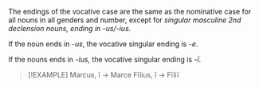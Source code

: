 The endings of the vocative case are the same as the nominative case for all nouns in all genders and number, except for *singular masculine 2nd declension nouns, ending in -us/-ius.*

If the noun ends in *-us*, the vocative singular ending is *-e*.

If the nouns ends in *-ius*, the vocative singular ending is *-ī*.

> [!EXAMPLE]
> Marcus, ī -> Marce
> Fīlius, ī -> Fīliī